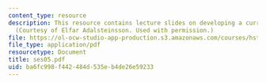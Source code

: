 ```yaml
---
content_type: resource
description: This resource contains lecture slides on developing a curriculum vitae.
  (Courtesy of Elfar Adalsteinsson. Used with permission.)
file: https://ol-ocw-studio-app-production.s3.amazonaws.com/courses/hst-590-biomedical-engineering-seminar-series-developing-professional-skills-fall-2006/ba6fc998f442484d535eb4de26e59233_ses05.pdf
file_type: application/pdf
resourcetype: Document
title: ses05.pdf
uid: ba6fc998-f442-484d-535e-b4de26e59233
---
```

